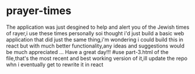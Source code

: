 # prayer-times
The application was just desgined to help and alert you of the Jewish times of rayer,i use these times personally soi thought i'd just build a basic web application that did just the same thing,i'm wondering i could build this in react but with much better functionality,any ideas and suggestions would be much appreciated ...
Have a great day!!!
#use part-3.html of the file,that's the most recent and best working version of it,ill update the repo whn i eventually get to rewrite it in react 


